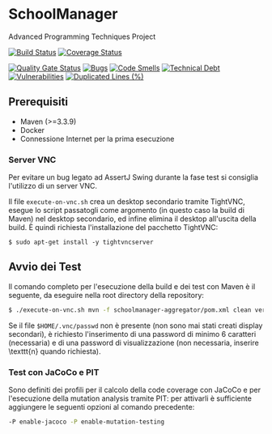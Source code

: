# SchoolManager
Advanced Programming Techniques Project

[![Build Status](https://travis-ci.org/LeonardoScommegna/schoolmanager.svg?branch=master)](https://travis-ci.org/LeonardoScommegna/schoolmanager)
[![Coverage Status](https://coveralls.io/repos/github/LeonardoScommegna/schoolmanager/badge.svg?branch=master)](https://coveralls.io/github/LeonardoScommegna/schoolmanager?branch=master)

[![Quality Gate Status](https://sonarcloud.io/api/project_badges/measure?project=LeonardoScommegna_schoolmanager&metric=alert_status)](https://sonarcloud.io/dashboard?id=LeonardoScommegna_schoolmanager)
[![Bugs](https://sonarcloud.io/api/project_badges/measure?project=LeonardoScommegna_schoolmanager&metric=bugs)](https://sonarcloud.io/dashboard?id=LeonardoScommegna_schoolmanager)
[![Code Smells](https://sonarcloud.io/api/project_badges/measure?project=LeonardoScommegna_schoolmanager&metric=code_smells)](https://sonarcloud.io/dashboard?id=LeonardoScommegna_schoolmanager)
[![Technical Debt](https://sonarcloud.io/api/project_badges/measure?project=LeonardoScommegna_schoolmanager&metric=sqale_index)](https://sonarcloud.io/dashboard?id=LeonardoScommegna_schoolmanager)
[![Vulnerabilities](https://sonarcloud.io/api/project_badges/measure?project=LeonardoScommegna_schoolmanager&metric=vulnerabilities)](https://sonarcloud.io/dashboard?id=LeonardoScommegna_schoolmanager)
[![Duplicated Lines (%)](https://sonarcloud.io/api/project_badges/measure?project=LeonardoScommegna_schoolmanager&metric=duplicated_lines_density)](https://sonarcloud.io/dashboard?id=LeonardoScommegna_schoolmanager)


## Prerequisiti
* Maven (>=3.3.9)
* Docker
* Connessione Internet per la prima esecuzione

### Server VNC 
Per evitare un bug legato ad AssertJ Swing durante la fase test si consiglia l'utilizzo di un server VNC.

Il file `execute-on-vnc.sh` crea un desktop secondario tramite TightVNC, esegue lo script passatogli come argomento (in questo caso la build di Maven) nel desktop secondario, ed infine elimina il desktop all'uscita della build. È quindi richiesta l'installazione del pacchetto TightVNC:
```
$ sudo apt-get install -y tightvncserver
```

## Avvio dei Test
Il comando completo per l'esecuzione della build e dei test con Maven è il seguente, da eseguire nella root directory della repository:
```bash
$ ./execute-on-vnc.sh mvn -f schoolmanager-aggregator/pom.xml clean verify
```
Se il file `$HOME/.vnc/passwd` non è presente (non sono mai stati creati display secondari), è richiesto l'inserimento di una password di minimo 6 caratteri (necessaria) e di una password di visualizzazione (non necessaria, inserire \texttt{n} quando richiesta).

### Test con JaCoCo e PIT  
Sono definiti dei profili per il calcolo della code coverage con JaCoCo e per l'esecuzione della mutation analysis tramite PIT: per attivarli è sufficiente aggiungere le seguenti opzioni al comando precedente:
```bash
-P enable-jacoco -P enable-mutation-testing
```
